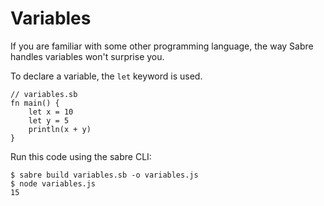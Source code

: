 # Variables

If you are familiar with some other programming language, the way Sabre handles variables won't surprise you.

To declare a variable, the `let` keyword is used.

```
// variables.sb
fn main() {
    let x = 10
    let y = 5
    println(x + y)
}
```

Run this code using the sabre CLI:

```
$ sabre build variables.sb -o variables.js
$ node variables.js
15
```
